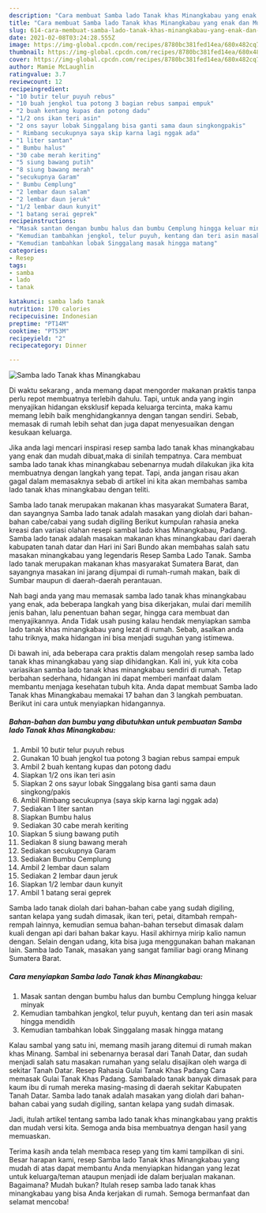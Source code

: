 ```yaml
---
description: "Cara membuat Samba lado Tanak khas Minangkabau yang enak dan Mudah Dibuat"
title: "Cara membuat Samba lado Tanak khas Minangkabau yang enak dan Mudah Dibuat"
slug: 614-cara-membuat-samba-lado-tanak-khas-minangkabau-yang-enak-dan-mudah-dibuat
date: 2021-02-08T03:24:28.555Z
image: https://img-global.cpcdn.com/recipes/8780bc381fed14ea/680x482cq70/samba-lado-tanak-khas-minangkabau-foto-resep-utama.jpg
thumbnail: https://img-global.cpcdn.com/recipes/8780bc381fed14ea/680x482cq70/samba-lado-tanak-khas-minangkabau-foto-resep-utama.jpg
cover: https://img-global.cpcdn.com/recipes/8780bc381fed14ea/680x482cq70/samba-lado-tanak-khas-minangkabau-foto-resep-utama.jpg
author: Mamie McLaughlin
ratingvalue: 3.7
reviewcount: 12
recipeingredient:
- "10 butir telur puyuh rebus"
- "10 buah jengkol tua potong 3 bagian rebus sampai empuk"
- "2 buah kentang kupas dan potong dadu"
- "1/2 ons ikan teri asin"
- "2 ons sayur lobak Singgalang bisa ganti sama daun singkongpakis"
- " Rimbang secukupnya saya skip karna lagi nggak ada"
- "1 liter santan"
- " Bumbu halus"
- "30 cabe merah keriting"
- "5 siung bawang putih"
- "8 siung bawang merah"
- "secukupnya Garam"
- " Bumbu Cemplung"
- "2 lembar daun salam"
- "2 lembar daun jeruk"
- "1/2 lembar daun kunyit"
- "1 batang serai geprek"
recipeinstructions:
- "Masak santan dengan bumbu halus dan bumbu Cemplung hingga keluar minyak"
- "Kemudian tambahkan jengkol, telur puyuh, kentang dan teri asin masak hingga mendidih"
- "Kemudian tambahkan lobak Singgalang masak hingga matang"
categories:
- Resep
tags:
- samba
- lado
- tanak

katakunci: samba lado tanak 
nutrition: 170 calories
recipecuisine: Indonesian
preptime: "PT14M"
cooktime: "PT53M"
recipeyield: "2"
recipecategory: Dinner

---
```



![Samba lado Tanak khas Minangkabau](https://img-global.cpcdn.com/recipes/8780bc381fed14ea/680x482cq70/samba-lado-tanak-khas-minangkabau-foto-resep-utama.jpg)

Di waktu  sekarang , anda memang dapat mengorder makanan praktis tanpa perlu repot membuatnya terlebih dahulu. Tapi, untuk anda yang ingin menyajikan hidangan eksklusif kepada keluarga tercinta, maka kamu memang lebih baik menghidangkannya dengan tangan sendiri. Sebab, memasak di rumah lebih sehat dan juga dapat menyesuaikan dengan kesukaan keluarga.

Jika anda lagi mencari inspirasi resep samba lado tanak khas minangkabau yang enak dan mudah dibuat,maka di sinilah tempatnya. Cara membuat samba lado tanak khas minangkabau  sebenarnya mudah dilakukan jika kita membuatnya dengan langkah yang tepat. Tapi, anda jangan risau akan gagal dalam memasaknya 
sebab di artikel ini kita akan membahas samba lado tanak khas minangkabau dengan teliti.  

Samba lado tanak merupakan makanan khas masyarakat Sumatera Barat, dan sayangnya Samba lado tanak adalah masakan yang diolah dari bahan-bahan cabe/cabai yang sudah digiling Berikut kumpulan rahasia aneka kreasi dan variasi olahan resepi sambal lado khas Minangkabau, Padang. Samba lado tanak adalah masakan makanan khas minangkabau dari daerah kabupaten tanah datar dan Hari ini Sari Bundo akan membahas salah satu masakan minangkabau yang legendaris Resep Samba Lado Tanak. Samba lado tanak merupakan makanan khas masyarakat Sumatera Barat, dan sayangnya masakan ini jarang dijumpai di rumah-rumah makan, baik di Sumbar maupun di daerah-daerah perantauan.

Nah bagi anda yang mau memasak samba lado tanak khas minangkabau yang enak, ada beberapa langkah yang bisa dikerjakan, mulai dari memilih jenis bahan, lalu penentuan bahan segar, hingga cara membuat dan menyajikannya. Anda Tidak usah pusing kalau hendak menyiapkan samba lado tanak khas minangkabau yang lezat di rumah. Sebab, asalkan anda  tahu triknya, maka hidangan ini bisa menjadi suguhan yang istimewa.

Di bawah ini, ada beberapa cara praktis  dalam mengolah resep samba lado tanak khas minangkabau yang siap dihidangkan. Kali ini, yuk kita coba variasikan samba lado tanak khas minangkabau sendiri di rumah. Tetap berbahan sederhana, hidangan ini dapat memberi manfaat dalam membantu menjaga kesehatan tubuh kita. Anda dapat membuat Samba lado Tanak khas Minangkabau memakai 17 bahan dan 3 langkah pembuatan. Berikut ini cara untuk menyiapkan hidangannya.

<!--inarticleads1-->

##### Bahan-bahan dan bumbu yang dibutuhkan untuk pembuatan Samba lado Tanak khas Minangkabau:

1. Ambil 10 butir telur puyuh rebus
1. Gunakan 10 buah jengkol tua potong 3 bagian rebus sampai empuk
1. Ambil 2 buah kentang kupas dan potong dadu
1. Siapkan 1/2 ons ikan teri asin
1. Siapkan 2 ons sayur lobak Singgalang bisa ganti sama daun singkong/pakis
1. Ambil  Rimbang secukupnya (saya skip karna lagi nggak ada)
1. Sediakan 1 liter santan
1. Siapkan  Bumbu halus
1. Sediakan 30 cabe merah keriting
1. Siapkan 5 siung bawang putih
1. Sediakan 8 siung bawang merah
1. Sediakan secukupnya Garam
1. Sediakan  Bumbu Cemplung
1. Ambil 2 lembar daun salam
1. Sediakan 2 lembar daun jeruk
1. Siapkan 1/2 lembar daun kunyit
1. Ambil 1 batang serai geprek


Samba lado tanak diolah dari bahan-bahan cabe yang sudah digiling, santan kelapa yang sudah dimasak, ikan teri, petai, ditambah rempah-rempah lainnya, kemudian semua bahan-bahan tersebut dimasak dalam kuali dengan api dari bahan bakar kayu. Hasil akhirnya mirip kalio namun dengan. Selain dengan udang, kita bisa juga menggunakan bahan makanan lain. Samba lado Tanak, masakan yang sangat familiar bagi orang Minang Sumatera Barat. 

<!--inarticleads2-->

##### Cara menyiapkan Samba lado Tanak khas Minangkabau:

1. Masak santan dengan bumbu halus dan bumbu Cemplung hingga keluar minyak
1. Kemudian tambahkan jengkol, telur puyuh, kentang dan teri asin masak hingga mendidih
1. Kemudian tambahkan lobak Singgalang masak hingga matang


Kalau sambal yang satu ini, memang masih jarang ditemui di rumah makan khas Minang. Sambal ini sebenarnya berasal dari Tanah Datar, dan sudah menjadi salah satu masakan rumahan yang selalu disajikan oleh warga di sekitar Tanah Datar. Resep Rahasia Gulai Tanak Khas Padang Cara memasak Gulai Tanak Khas Padang. Sambalado tanak banyak dimasak para kaum ibu di rumah mereka masing-masing di daerah sekitar Kabupaten Tanah Datar. Samba lado tanak adalah masakan yang diolah dari bahan-bahan cabai yang sudah digiling, santan kelapa yang sudah dimasak. 

Jadi, itulah artikel tentang  samba lado tanak khas minangkabau  yang praktis dan mudah versi kita. Semoga anda bisa membuatnya dengan hasil yang memuaskan. 

Terima kasih anda telah membaca resep yang tim kami tampilkan di sini. Besar harapan kami, resep  Samba lado Tanak khas Minangkabau yang mudah di atas dapat membantu Anda menyiapkan hidangan yang lezat untuk keluarga/teman ataupun menjadi ide dalam berjualan makanan. Bagaimana? Mudah bukan? Itulah resep samba lado tanak khas minangkabau yang bisa Anda kerjakan di rumah. Semoga bermanfaat dan selamat mencoba!

